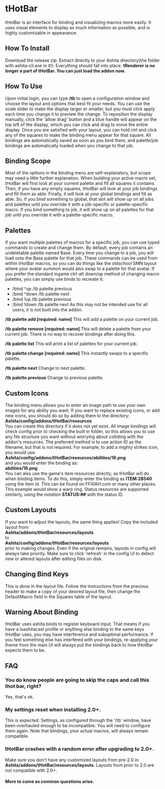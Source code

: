 # tHotBar
tHotBar is an interface for binding and visualizing macros more easily.  It uses visual elements to display as much information as possible, and is highly customizable in appearance.

## How To Install
Download the release zip.  Extract directly to your Ashita directory(the folder with ashita-cli.exe in it!).  Everything should fall into place.  **tRenderer is no longer a part of tHotBar.  You can just load the addon now.**<br>

## How To Use
Upon initial login, you can type **/tb** to open a configuration window and choose the layout and options that best fit your needs.  You can use the scale slider to make the display larger or smaller, but you must click apply each time you change it to preview the change.  To reposition the display manually, click the 'allow drag' button and a blue handle will appear on the top left of the display, which you can click and drag to move the entire display.  Once you are satisfied with your layout, you can hold ctrl and click any of the squares to make the binding menu appear for that square.  All bindings are automatically saved as soon as you bind them, and palette/job bindings are automatically loaded when you change to that job.

## Binding Scope
Most of the options in the binding menu are self-explanatory, but scope may need a little further explanation.  When building your active macro set, tHotBar will first look at your current palette and fill all squares it contains.  Then, if you have any empty squares, tHotBar will look at your job bindings and fill them as able.  Finally, it will look at your global bindings and fill as able.  So, if you bind something to global, that slot will show up on all jobs and palettes until you override it with a job-specific or palette-specific macro.  If you bind something to job, it will show up on all palettes for that job until you override it with a palette-specific macro.

## Palettes
If you want multiple palettes of macros for a specific job, you can use typed commands to create and change them.  By default, every job contains an undeletable palette named Base.  Every time you change to a job, you will load onto the Base palette for that job.  These commands can be used from within tHotBar macros, so you can do things like the oldschool SMN layout where your avatar summon would also swap to a palette for that avatar.  If you prefer the standard ingame ctrl-alt down/up method of changing macro palettes, you can simply use binds to recreate it:
  * /bind ^up /tb palette previous
  * /bind ^down /tb palette next
  * /bind !up /tb palette previous
  * /bind !down /tb palette next
As this may not be intended use for all users, it is not built into the addon.

**/tb palette add [required: name]**
This will add a palette on your current job.

**/tb palette remove [required: name]**
This will delete a palette from your current job.  There is no way to recover bindings after doing this.

**/tb palette list**
This will print a list of palettes for your current job.

**/tb palette change [required: name]**
This instantly swaps to a specific palette.

**/tb palette next**
Change to next palette.

**/tb palette previous**
Change to previous palette.

## Custom Icons
The binding menu allows you to enter an image path to use your own images for any ability you want.  If you want to replace existing icons, or add new icons, you should do so by adding them to the directory:<br>
**Ashita/config/addons/tHotBar/resources**<br>
You can create this directory if it does not yet exist.  All image bindings will check config prior to checking the built in folder, so this allows you to use any file structure you want without worrying about colliding with the addon's resources.  The preferred method is to use action ID as the filename, but that is not required.  For example, to add a mighty strikes icon, you would use:<br>
**Ashita/config/addons/tHotBar/resources/abilities/16.png**<br>
and you would enter the binding as:<br>
**abilities/16.png**<br>
You can also use the game's item resources directly, as tHotBar will do when binding items.  To do this, simply enter the binding as **ITEM:28540** using the item id.  This can be found on FFXIAH.com or many other places.  This example would show a warp ring.  Status resources are supported similarly, using the notation **STATUS:##** with the status ID.

## Custom Layouts
If you want to adjust the layouts, the same thing applies!  Copy the included layout from:<br>
**Ashita/addons/tHotBar/resources/layouts**<br>
to<br>
**Ashita/config/addons/tHotBar/resources/layouts**<br>
prior to making changes.  Even if the original remains, layouts in config will always take priority.  Make sure to click 'refresh' in the config UI to detect new or altered layouts after editing files on disk.

## Changing Bind Keys
This is done in the layout file.  Follow the instructions from the previous header to make a copy of your desired layout file, then change the DefaultMacro field in the Squares table of the layout.

## Warning About Binding
tHotBar uses ashita binds to register keyboard input.  That means if you have a luashitacast profile or anything else binding to the same keys tHotBar uses, you may have interference and suboptimal performance.  If you feel something else has interfered with your bindings, re-applying your theme from the main UI will always put the bindings back to how tHotBar expects them to be.

## FAQ
### You do know people are going to skip the caps and call this thot bar, right?<br>
Yes, that's ok.

### My settings reset when installing 2.0+.<br>
This is expected.  Settings, as configured through the '/tb' window, have been overhauled enough to be incompatible.  You will need to configure them again.  Note that bindings, your actual macros, will always remain compatible.

### tHotBar crashes with a random error after upgrading to 2.0+.<br>
Make sure you don't have any customized layouts from pre-2.0 in **Ashita/addons/tHotBar/resources/layouts**.  Layouts from prior to 2.0 are not compatible with 2.0+.

#### More to come as common questions arise.